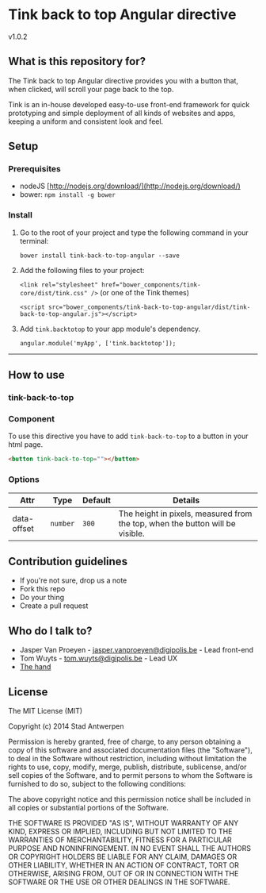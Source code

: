 # Tink back to top Angular directive

v1.0.2

## What is this repository for?

The Tink back to top Angular directive provides you with a button that, when clicked, will scroll your page back to the top.

Tink is an in-house developed easy-to-use front-end framework for quick prototyping and simple deployment of all kinds of websites and apps, keeping a uniform and consistent look and feel.

## Setup

### Prerequisites

* nodeJS [http://nodejs.org/download/](http://nodejs.org/download/)
* bower: `npm install -g bower`

### Install

1. Go to the root of your project and type the following command in your terminal:

   `bower install tink-back-to-top-angular --save`

2. Add the following files to your project:

   `<link rel="stylesheet" href="bower_components/tink-core/dist/tink.css" />` (or one of the Tink themes)

   `<script src="bower_components/tink-back-to-top-angular/dist/tink-back-to-top-angular.js"></script>`

3. Add `tink.backtotop` to your app module's dependency.

   `angular.module('myApp', ['tink.backtotop']);`


----------


## How to use

### tink-back-to-top

### Component

To use this directive you have to add `tink-back-to-top` to a button in your html page.

```html
<button tink-back-to-top=""></button>
```

### Options

Attr | Type | Default | Details
--- | --- | --- | ---
data-offset | `number` | `300` | The height in pixels, measured from the top, when the button will be visible.

## Contribution guidelines

* If you're not sure, drop us a note
* Fork this repo
* Do your thing
* Create a pull request

## Who do I talk to?

* Jasper Van Proeyen - jasper.vanproeyen@digipolis.be - Lead front-end
* Tom Wuyts - tom.wuyts@digipolis.be - Lead UX
* [The hand](https://www.youtube.com/watch?v=_O-QqC9yM28)

## License

The MIT License (MIT)

Copyright (c) 2014 Stad Antwerpen

Permission is hereby granted, free of charge, to any person obtaining a copy
of this software and associated documentation files (the "Software"), to deal
in the Software without restriction, including without limitation the rights
to use, copy, modify, merge, publish, distribute, sublicense, and/or sell
copies of the Software, and to permit persons to whom the Software is
furnished to do so, subject to the following conditions:

The above copyright notice and this permission notice shall be included in all
copies or substantial portions of the Software.

THE SOFTWARE IS PROVIDED "AS IS", WITHOUT WARRANTY OF ANY KIND, EXPRESS OR
IMPLIED, INCLUDING BUT NOT LIMITED TO THE WARRANTIES OF MERCHANTABILITY,
FITNESS FOR A PARTICULAR PURPOSE AND NONINFRINGEMENT. IN NO EVENT SHALL THE
AUTHORS OR COPYRIGHT HOLDERS BE LIABLE FOR ANY CLAIM, DAMAGES OR OTHER
LIABILITY, WHETHER IN AN ACTION OF CONTRACT, TORT OR OTHERWISE, ARISING FROM,
OUT OF OR IN CONNECTION WITH THE SOFTWARE OR THE USE OR OTHER DEALINGS IN THE
SOFTWARE.
